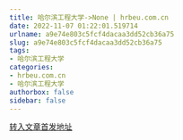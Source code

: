 ```yaml
---
title: 哈尔滨工程大学->None | hrbeu.com.cn
date: 2022-11-07 01:22:01.519714
urlname: a9e74e803c5fcf4dacaa3dd52cb36a75
slug: a9e74e803c5fcf4dacaa3dd52cb36a75
tags: 
- 哈尔滨工程大学
categories:
- hrbeu.com.cn
- 哈尔滨工程大学
authorbox: false
sidebar: false
---
```





[转入文章首发地址](https://m.weibo.cn/status/4832405993033923?wm=3333_2001&from=10CB093010&sourcetype=weixin)